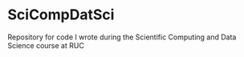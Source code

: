 # SciCompDatSci
Repository for code I wrote during the Scientific Computing and Data Science course at RUC

